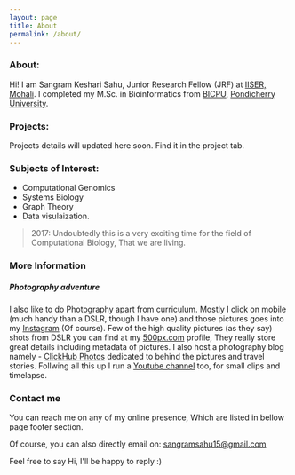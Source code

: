 ```yaml
---
layout: page
title: About
permalink: /about/
---
```


### About:
Hi! I am Sangram Keshari Sahu, Junior Research Fellow (JRF) at [IISER, Mohali]. I completed my M.Sc. in Bioinformatics from [BICPU], [Pondicherry University].

### Projects:

Projects details will updated here soon. Find it in the project tab.

### Subjects of Interest:

- Computational Genomics
- Systems Biology
- Graph Theory
- Data visulaization.

> 2017: Undoubtedly this is a very exciting time for the field of Computational Biology, That we are living.

### More Information

##### Photography adventure
I also like to do Photography apart from curriculum. Mostly I click on mobile (much handy than a DSLR, though I have one) and those pictures goes into my [Instagram] (Of course). Few of the high quality pictures (as they say) shots from DSLR you can find at my [500px.com] profile, They really store great details including metadata of pictures. I also host a photography blog namely - [ClickHub Photos] dedicated to behind the pictures and travel stories. Follwing all this up I run a [Youtube channel] too, for small clips and timelapse.

### Contact me

You can reach me on any of my online presence, Which are listed in bellow page footer section.

Of course, you can also directly email on:
[sangramsahu15@gmail.com](mailto:sangramsahu15@gmail.com)

Feel free to say Hi, I'll be happy to reply :)


[Instagram]: http://instagram.com/sangram_keshari
[Pondicherry University]: http://www.pondiuni.edu.in
[BICPU]: https://www.bicpu.edu.in
[IISER, Mohali]: http://iisermohali.ac.in
[500px.com]: https://500px.com/sangram_keshari
[ClickHub Photos]: http://clickhubphotos.wordpress.com
[Youtube channel]: https://www.youtube.com/user/MrSangram7
